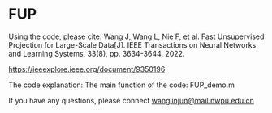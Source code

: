 # FUP

Using the code, please cite:
Wang J, Wang L, Nie F, et al. Fast Unsupervised Projection for Large-Scale Data[J]. IEEE Transactions on Neural Networks and Learning Systems, 33(8), pp. 3634-3644, 2022.

https://ieeexplore.ieee.org/document/9350196

The code explanation: 
The main function of the code: FUP_demo.m

If you have any questions, please connect wanglinjun@mail.nwpu.edu.cn
